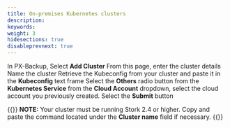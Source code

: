 ```yaml
---
title: On-premises Kubernetes clusters
description: 
keywords: 
weight: 3
hidesections: true
disableprevnext: true
---
```


In PX-Backup, Select **Add Cluster**
From this page, enter the cluster details
    Name the cluster
    Retrieve the Kubeconfig from your cluster and paste it in the **Kubeconfig** text frame
    Select the **Others** radio button from the **Kubernetes Service** 
    from the **Cloud Account** dropdown, select the cloud account you previously created.
    Select the **Submit** button

{{<info>}}
**NOTE:** Your cluster must be running Stork 2.4 or higher. Copy and paste the command located under the **Cluster name** field if necessary.
{{</info>}}
